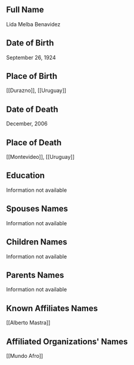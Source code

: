 ## Full Name
Lida Melba Benavidez

## Date of Birth
September 26, 1924

## Place of Birth
[[Durazno]], [[Uruguay]]

## Date of Death
December, 2006

## Place of Death
[[Montevideo]], [[Uruguay]]

## Education
Information not available

## Spouses Names
Information not available

## Children Names
Information not available

## Parents Names
Information not available

## Known Affiliates Names
[[Alberto Mastra]]

## Affiliated Organizations' Names
[[Mundo Afro]]